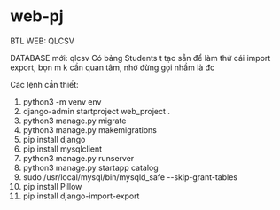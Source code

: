 # web-pj
BTL WEB: QLCSV

DATABASE mới: qlcsv
Có bảng Students t tạo sẵn để làm thử cái import export, bọn m k cần quan tâm, nhớ đừng gọi nhầm là đc

Các lệnh cần thiết:

1. python3 -m venv env
2. django-admin startproject web_project .
3. python3 manage.py migrate
4. python3 manage.py makemigrations
5. pip install django
6. pip install mysqlclient
7. python3 manage.py runserver
8. python3 manage.py startapp catalog
9. sudo /usr/local/mysql/bin/mysqld_safe --skip-grant-tables
10. pip install Pillow
11. pip install django-import-export

